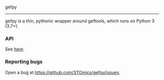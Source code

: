 gefpy

----
gefpy is a thin, pythonic wrapper around geftools, which runs on Python 3 (3.7+).

### API 
See [here](https://gefpy.readthedocs.io/en/latest/index.html). 

### Reporting bugs
Open a bug at https://github.com/STOmics/gefpy/issues.
